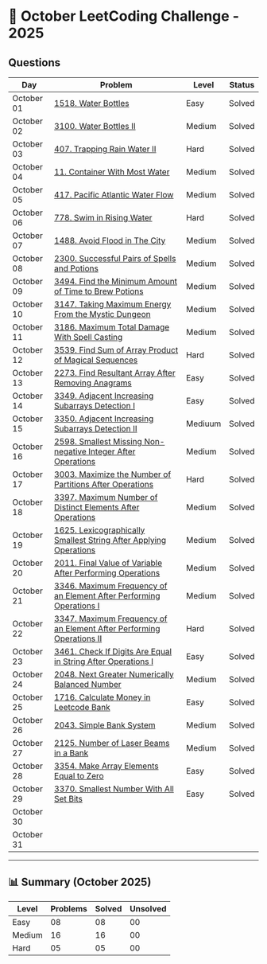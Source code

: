 # 📅 October LeetCoding Challenge - 2025

## Questions

| Day | Problem | Level | Status |
| --- | ------- | ----- | ------ |
| October 01 | [1518. Water Bottles](https://leetcode.com/problems/water-bottles/) | Easy | Solved |
| October 02 | [3100. Water Bottles II](https://leetcode.com/problems/water-bottles-ii/) | Medium | Solved |
| October 03 | [407. Trapping Rain Water II](https://leetcode.com/problems/trapping-rain-water-ii/) | Hard | Solved |
| October 04 | [11. Container With Most Water](https://leetcode.com/problems/container-with-most-water/) | Medium | Solved |
| October 05 | [417. Pacific Atlantic Water Flow](https://leetcode.com/problems/pacific-atlantic-water-flow/) | Medium | Solved |
| October 06 | [778. Swim in Rising Water](https://leetcode.com/problems/swim-in-rising-water/) | Hard | Solved |
| October 07 | [1488. Avoid Flood in The City](https://leetcode.com/problems/avoid-flood-in-the-city/) | Medium | Solved |
| October 08 | [2300. Successful Pairs of Spells and Potions](https://leetcode.com/problems/successful-pairs-of-spells-and-potions/) | Medium | Solved |
| October 09 | [3494. Find the Minimum Amount of Time to Brew Potions](https://leetcode.com/problems/find-the-minimum-amount-of-time-to-brew-potions/) | Medium | Solved |
| October 10 | [3147. Taking Maximum Energy From the Mystic Dungeon](https://leetcode.com/problems/taking-maximum-energy-from-the-mystic-dungeon/) | Medium | Solved |
| October 11 | [3186. Maximum Total Damage With Spell Casting](https://leetcode.com/problems/maximum-total-damage-with-spell-casting/) | Medium | Solved |
| October 12 | [3539. Find Sum of Array Product of Magical Sequences](https://leetcode.com/problems/find-sum-of-array-product-of-magical-sequences/) | Hard | Solved |
| October 13 | [2273. Find Resultant Array After Removing Anagrams](https://leetcode.com/problems/find-resultant-array-after-removing-anagrams/) | Easy | Solved |
| October 14 | [3349. Adjacent Increasing Subarrays Detection I](https://leetcode.com/problems/adjacent-increasing-subarrays-detection-i/) | Easy | Solved |
| October 15 | [3350. Adjacent Increasing Subarrays Detection II](https://leetcode.com/problems/adjacent-increasing-subarrays-detection-ii/) | Mediuum | Solved |
| October 16 | [2598. Smallest Missing Non-negative Integer After Operations](https://leetcode.com/problems/smallest-missing-non-negative-integer-after-operations/) | Medium | Solved |
| October 17 | [3003. Maximize the Number of Partitions After Operations](https://leetcode.com/problems/maximize-the-number-of-partitions-after-operations/) | Hard | Solved |
| October 18 | [3397. Maximum Number of Distinct Elements After Operations](https://leetcode.com/problems/maximum-number-of-distinct-elements-after-operations/) | Medium | Solved |
| October 19 | [1625. Lexicographically Smallest String After Applying Operations](https://leetcode.com/problems/lexicographically-smallest-string-after-applying-operations/) | Medium | Solved |
| October 20 | [2011. Final Value of Variable After Performing Operations](https://leetcode.com/problems/final-value-of-variable-after-performing-operations/) | Medium | Solved |
| October 21 | [3346. Maximum Frequency of an Element After Performing Operations I](https://leetcode.com/problems/maximum-frequency-of-an-element-after-performing-operations-i/) | Medium | Solved |
| October 22 | [3347. Maximum Frequency of an Element After Performing Operations II](https://leetcode.com/problems/maximum-frequency-of-an-element-after-performing-operations-ii/) | Hard | Solved |
| October 23 | [3461. Check If Digits Are Equal in String After Operations I](https://leetcode.com/problems/check-if-digits-are-equal-in-string-after-operations-i/) | Easy | Solved |
| October 24 | [2048. Next Greater Numerically Balanced Number](https://leetcode.com/problems/next-greater-numerically-balanced-number/) | Medium | Solved |
| October 25 | [1716. Calculate Money in Leetcode Bank](https://leetcode.com/problems/calculate-money-in-leetcode-bank/) | Easy | Solved |
| October 26 | [2043. Simple Bank System](https://leetcode.com/problems/simple-bank-system/) | Medium | Solved |
| October 27 | [2125. Number of Laser Beams in a Bank](https://leetcode.com/problems/number-of-laser-beams-in-a-bank/) | Medium | Solved |
| October 28 | [3354. Make Array Elements Equal to Zero](https://leetcode.com/problems/make-array-elements-equal-to-zero/) | Easy | Solved |
| October 29 | [3370. Smallest Number With All Set Bits](https://leetcode.com/problems/smallest-number-with-all-set-bits/) | Easy | Solved |
| October 30 | []() |  |  |
| October 31 | []() |  |  |

---

## 📊 Summary (October 2025)

| Level  | Problems | Solved | Unsolved |
| ------ | -------- | ------ | -------- |
| Easy   | 08 | 08 | 00 |
| Medium | 16 | 16 | 00 |
| Hard   | 05 | 05 | 00 |
